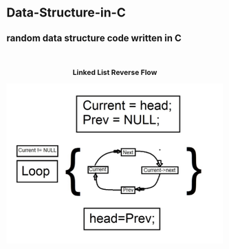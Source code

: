 <h1>Data-Structure-in-C</h1>
<h2>random data structure code written in C</h2>
<br>
<h3 align="center">Linked List Reverse Flow</h3>
<img src="https://github.com/avoidcloud/Data-Structure-in-C/blob/master/Linked%20List%20Reverse%20Flow.jpg">
